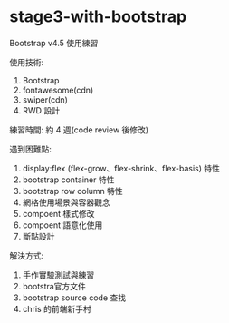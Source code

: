 # stage3-with-bootstrap
Bootstrap v4.5 使用練習

使用技術:
1. Bootstrap 
2. fontawesome(cdn)
3. swiper(cdn) 
4. RWD 設計

練習時間: 約 4 週(code review 後修改)

遇到困難點:
1. display:flex (flex-grow、flex-shrink、flex-basis) 特性
2. bootstrap container 特性
3. bootstrap row column 特性
4. 網格使用場景與容器觀念
5. compoent 樣式修改
6. compoent 語意化使用
7. 斷點設計

解決方式:
1. 手作實驗測試與練習
2. bootstra官方文件
3. bootstrap source code 查找
4. chris 的前端新手村
